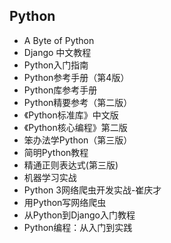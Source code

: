 ## Python

- A Byte of Python
- Django 中文教程
- Python入门指南
- Python参考手册（第4版）
- Python库参考手册
- Python精要参考（第二版）
- 《Python标准库》中文版
- 《Python核心编程》第二版
- 笨办法学Python（第三版）
- 简明Python教程
- 精通正则表达式(第三版)
- 机器学习实战
- Python 3网络爬虫开发实战-崔庆才
- 用Python写网络爬虫
- 从Python到Django入门教程
- Python编程：从入门到实践